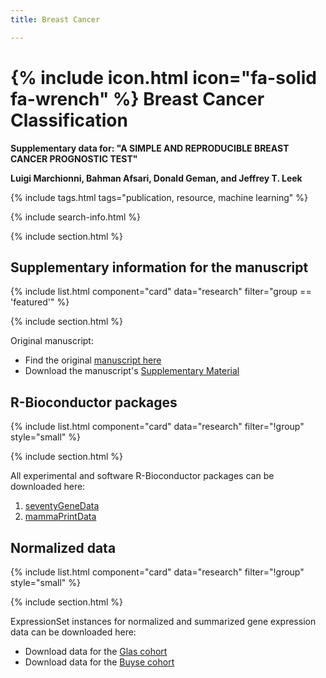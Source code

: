 ```yaml
---
title: Breast Cancer

---
```


# {% include icon.html icon="fa-solid fa-wrench" %} Breast Cancer Classification

**Supplementary data for: "A SIMPLE AND REPRODUCIBLE BREAST CANCER PROGNOSTIC TEST"**

**Luigi Marchionni, Bahman Afsari, Donald Geman, and Jeffrey T. Leek**


{% include tags.html tags="publication, resource, machine learning" %}

{% include search-info.html %}

{% include section.html %}

## Supplementary information for the manuscript

{% include list.html component="card" data="research" filter="group == 'featured'" %}

{% include section.html %}

Original manuscript: 

- Find the original [manuscript here](https://bmcgenomics.biomedcentral.com/articles/10.1186/1471-2164-14-336)
- Download the manuscript's [Supplementary Material](http://marchioninilab.org/breastTSP/Supplement.pdf)


## R-Bioconductor packages

{% include list.html component="card" data="research" filter="!group" style="small" %}

{% include section.html %}

All experimental and software R-Bioconductor packages can be downloaded here:

1. [seventyGeneData](https://bioconductor.org/packages/release/data/experiment/html/seventyGeneData.html)
2. [mammaPrintData](https://bioconductor.org/packages/release/data/experiment/html/mammaPrintData.html)


## Normalized data

{% include list.html component="card" data="research" filter="!group" style="small" %}

{% include section.html %}

ExpressionSet instances for normalized and summarized gene expression data can be downloaded here:

- Download data for the [Glas cohort](https://marchionnilab.org/breastTSP/glasEset.rda)
- Download data for the [Buyse cohort](https://marchionnilab.org/breastTSP/buyseEset.rda)
